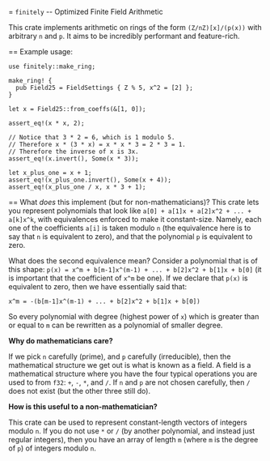 = `finitely` -- Optimized Finite Field Arithmetic

This crate implements arithmetic on rings of the form `(Z/nZ)[x]/(p(x))` with arbitrary `n` and `p`. It aims to be incredibly performant and feature-rich. 

== Example usage:
```
use finitely::make_ring;

make_ring! {
  pub Field25 = FieldSettings { Z % 5, x^2 = [2] };
}

let x = Field25::from_coeffs(&[1, 0]);

assert_eq!(x * x, 2);

// Notice that 3 * 2 = 6, which is 1 modulo 5.
// Therefore x * (3 * x) = x * x * 3 = 2 * 3 = 1.
// Therefore the inverse of x is 3x.
assert_eq!(x.invert(), Some(x * 3));

let x_plus_one = x + 1;
assert_eq!(x_plus_one.invert(), Some(x + 4));
assert_eq!(x_plus_one / x, x * 3 + 1);
```

== What _does_ this implement (but for non-mathematicians)?
This crate lets you represent polynomials that look like `a[0] + a[1]x + a[2]x^2 + ... + a[k]x^k`, with equivalences enforced to make it constant-size. Namely, each one of the coefficients `a[i]` is taken modulo `n` (the equivalence here is to say that `n` is equivalent to zero), and that the polynomial `p` is equivalent to zero. 

What does the second equivalence mean? Consider a polynomial that is of this shape: `p(x) = x^m + b[m-1]x^(m-1) + ... + b[2]x^2 + b[1]x + b[0]` (it is important that the coefficient of `x^m` be one). If we declare that `p(x)` is equivalent to zero, then we have essentially said that:
```
x^m = -(b[m-1]x^(m-1) + ... + b[2]x^2 + b[1]x + b[0])
```
So every polynomial with degree (highest power of `x`) which is greater than or equal to `m` can be rewritten as a polynomial of smaller degree. 

**Why do mathematicians care?**

If we pick `n` carefully (prime), and `p` carefully (irreducible), then the mathematical structure we get out is what is known as a field. A field is a mathematical structure where you have the four typical operations you are used to from `f32`: `+`, `-`, `*`, and `/`. If `n` and `p` are not chosen carefully, then `/` does not exist (but the other three still do). 

**How is this useful to a non-mathematician?**

This crate can be used to represent constant-length vectors of integers modulo `n`. If you do not use `*` or `/` (by another polynomial, and instead just regular integers), then you have an array of length `m` (where `m` is the degree of `p`) of integers modulo `n`.
